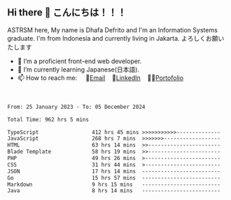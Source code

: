 ## Hi there 👋 こんにちは！！！
ASTRSM here, My name is Dhafa Defrito and I'm an Information Systems graduate. I'm from Indonesia and currently living in Jakarta. よろしくお願いたします

- 🔭 I’m a proficient front-end web developer.
- 🌱 I’m currently learning Japanese(日本語).
- 📫 How to reach me: &nbsp;&nbsp;&nbsp;&nbsp;📧[Email](ddefrito@gmail.com)&nbsp;&nbsp;&nbsp;&nbsp;💼[LinkedIn](https://www.linkedin.com/in/dhafa-defrita-rama-yudistira-9357a9229/)&nbsp;&nbsp;&nbsp;&nbsp;👨‍🎨[Portofolio](https://ddefrito.vercel.app/)
<br>
<!-- <p align="left">
<a href="https://github.com/ASTRSM">
  <img height="180em" src="https://github-readme-stats-eight-theta.vercel.app/api?username=ASTRSM&show_icons=true&theme=dracula&include_all_commits=true&count_private=true"/>
  <img height="180em" src="https://github-readme-stats-eight-theta.vercel.app/api/top-langs/?username=ASTRSM&layout=compact&langs_count=8&theme=dracula"/>
</a>
</p> -->

<!--START_SECTION:waka-->

```txt
From: 25 January 2023 - To: 05 December 2024

Total Time: 962 hrs 5 mins

TypeScript                 412 hrs 45 mins >>>>>>>>>>>--------------   42.90 %
JavaScript                 268 hrs 7 mins  >>>>>>>------------------   27.87 %
HTML                       63 hrs 14 mins  >>-----------------------   06.57 %
Blade Template             58 hrs 19 mins  >>-----------------------   06.06 %
PHP                        49 hrs 26 mins  >------------------------   05.14 %
CSS                        31 hrs 44 mins  >------------------------   03.30 %
JSON                       17 hrs 14 mins  -------------------------   01.79 %
Go                         15 hrs 57 mins  -------------------------   01.66 %
Markdown                   9 hrs 15 mins   -------------------------   00.96 %
Java                       8 hrs 14 mins   -------------------------   00.86 %
```

<!--END_SECTION:waka-->

